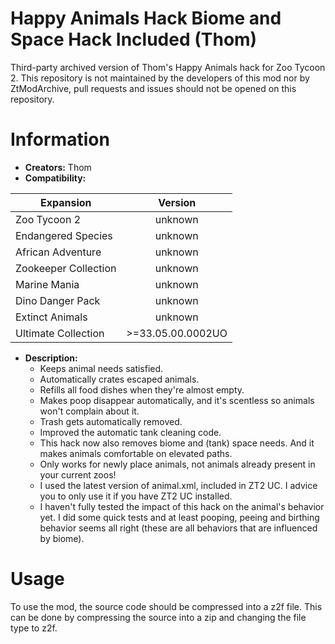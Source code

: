 # Happy Animals Hack Biome and Space Hack Included (Thom)
Third-party archived version of Thom's Happy Animals hack for Zoo Tycoon 2. This repository is not maintained by the developers of this mod nor by ZtModArchive, pull requests and issues should not be opened on this repository.

# Information

- **Creators:** Thom
- **Compatibility:**

| Expansion            | Version           |
| -------------------- |:-----------------:|
| Zoo Tycoon 2         | unknown           |
| Endangered Species   | unknown           |
| African Adventure    | unknown           |
| Zookeeper Collection | unknown           |
| Marine Mania         | unknown           |
| Dino Danger Pack     | unknown           |
| Extinct Animals      | unknown           |
| Ultimate Collection  | >=33.05.00.0002UO |

- **Description:**
  - Keeps animal needs satisfied.
  - Automatically crates escaped animals.
  - Refills all food dishes when they're almost empty.
  - Makes poop disappear automatically, and it's scentless so animals won't complain about it.
  - Trash gets automatically removed.
  - Improved the automatic tank cleaning code.
  - This hack now also removes biome and (tank) space needs. And it makes animals comfortable on elevated paths.
  - Only works for newly place animals, not animals already present in your current zoos!
  - I used the latest version of animal.xml, included in ZT2 UC. I advice you to only use it if you have ZT2 UC installed.
  - I haven't fully tested the impact of this hack on the animal's behavior yet. I did some quick tests and at least pooping, peeing and birthing behavior seems all right (these are all behaviors that are influenced by biome).

# Usage

To use the mod, the source code should be compressed into a z2f file. This can be done by compressing the source into a zip and changing the file type to z2f.
